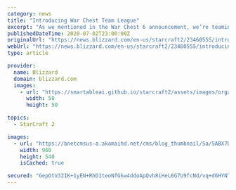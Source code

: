 ```yaml
---
category: news
title: "Introducing War Chest Team League"
excerpt: "As we mentioned in the War Chest 6 announcement, we’re teaming up with Wardi and committing $150,000 of War Chest proceeds to a community-run tournament called War Chest Team League. Today, we’d like to share some details on the tournament."
publishedDateTime: 2020-07-02T23:00:00Z
originalUrl: "https://news.blizzard.com/en-us/starcraft2/23460555/introducing-war-chest-team-league"
webUrl: "https://news.blizzard.com/en-us/starcraft2/23460555/introducing-war-chest-team-league"
type: article

provider:
  name: Blizzard
  domain: blizzard.com
  images:
    - url: "https://smartableai.github.io/starcraft2/assets/images/organizations/blizzard.com-50x50.jpg"
      width: 50
      height: 50

topics:
  - StarCraft 2

images:
  - url: "https://bnetcmsus-a.akamaihd.net/cms/blog_thumbnail/5a/5ABX7D7E4EU31591724156034.jpg"
    width: 960
    height: 540
    isCached: true

secured: "GepOtV32IK+1yEN+RhD1teoNfGkw4ddoApQvh8iHeL6G7U9fcNd/vq+d6HYNTQ/wNJPGSRbM+d7zcDPh3ttSHuFEPYhAYSMviS9tjwLrWcyP4Av6qiV7v0ULoyRtTyvp/T0XHemfp/vUfNeSRXEGD5EkhxJ6oqU/xWPnILXeByP9qUAV3b9z8klxY+TyWRLG8oK/0oD6OYF7Zre28HvWDPPKroM30Acd3H1R18Y5y2xOQN6/3DK9r2VHt/PZE4WKrW4oq6m0TlEDQLBjGcrYK6w78Ts+nwMJDzYAwNBwamhugKiYknkuECPC1B6cKuUUFkH7I9Wq/FVa00YT2FpazSgBfcciyUq43/XWSOP+KGM=;IsoGcqE1IGm66wDEOlnMTg=="
---
```


